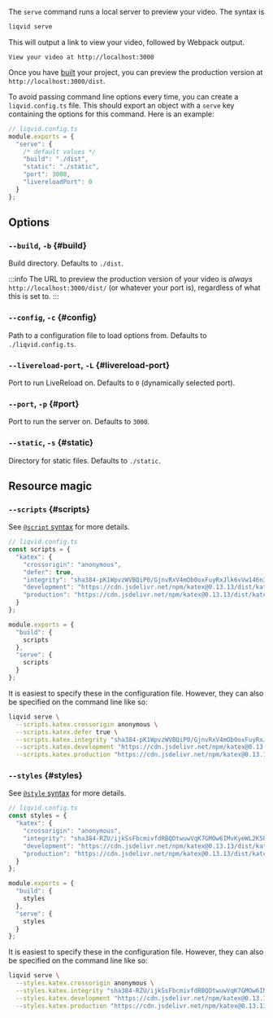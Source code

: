 The `serve` command runs a local server to preview your video. The syntax is
```bash
liqvid serve
```

This will output a link to view your video, followed by Webpack output.
```
View your video at http://localhost:3000
```

Once you have [built](./build.md) your project, you can preview the production version at `http://localhost:3000/dist`.

To avoid passing command line options every time, you can create a `liqvid.config.ts` file. This should export an object with a `serve` key containing the options for this command. Here is an example:

```ts
// liqvid.config.ts
module.exports = {
  "serve": {
    /* default values */
    "build": "./dist",
    "static": "./static",
    "port": 3000,
    "livereloadPort": 0
  }
};
```

## Options

### `--build`, `-b` {#build}

Build directory. Defaults to `./dist`.

:::info
The URL to preview the production version of your video is *always* `http://localhost:3000/dist/` (or whatever your port is), regardless of what this is set to.
:::

### `--config`, `-c` {#config}

Path to a configuration file to load options from. Defaults to `./liqvid.config.ts`.

### `--livereload-port`, `-L` {#livereload-port}

Port to run LiveReload on. Defaults to `0` (dynamically selected port).

### `--port`, `-p` {#port}

Port to run the server on. Defaults to `3000`.

### `--static`, `-s` {#static}

Directory for static files. Defaults to `./static`.

## Resource magic

### `--scripts` {#scripts}

See [`@script` syntax](macros.md#script) for more details.

```ts
// liqvid.config.ts
const scripts = {
  "katex": {
    "crossorigin": "anonymous",
    "defer": true,
    "integrity": "sha384-pK1WpvzWVBQiP0/GjnvRxV4mOb0oxFuyRxJlk6vVw146n3egcN5C925NCP7a7BY8",
    "development": "https://cdn.jsdelivr.net/npm/katex@0.13.13/dist/katex.js", 
    "production": "https://cdn.jsdelivr.net/npm/katex@0.13.13/dist/katex.min.js"
  }
};

module.exports = {
  "build": {
    scripts
  },
  "serve": {
    scripts
  }
};
```

It is easiest to specify these in the configuration file. However, they can also be specified on the command line like so:

```bash
liqvid serve \
  --scripts.katex.crossorigin anonymous \
  --scripts.katex.defer true \
  --scripts.katex.integrity "sha384-pK1WpvzWVBQiP0/GjnvRxV4mOb0oxFuyRxJlk6vVw146n3egcN5C925NCP7a7BY8" \
  --scripts.katex.development "https://cdn.jsdelivr.net/npm/katex@0.13.13/dist/katex.js" \
  --scripts.katex.production "https://cdn.jsdelivr.net/npm/katex@0.13.13/dist/katex.min.js"
```

### `--styles` {#styles}

See [`@style` syntax](macros.md#style) for more details.

```ts
// liqvid.config.ts
const styles = {
  "katex": {
    "crossorigin": "anonymous",
    "integrity": "sha384-RZU/ijkSsFbcmivfdRBQDtwuwVqK7GMOw6IMvKyeWL2K5UAlyp6WonmB8m7Jd0Hn",
    "development": "https://cdn.jsdelivr.net/npm/katex@0.13.13/dist/katex.css",
    "production": "https://cdn.jsdelivr.net/npm/katex@0.13.13/dist/katex.min.css"
  }
};

module.exports = {
  "build": {
    styles
  },
  "serve": {
    styles
  }
};
```

It is easiest to specify these in the configuration file. However, they can also be specified on the command line like so:

```bash
liqvid serve \
  --styles.katex.crossorigin anonymous \
  --styles.katex.integrity "sha384-RZU/ijkSsFbcmivfdRBQDtwuwVqK7GMOw6IMvKyeWL2K5UAlyp6WonmB8m7Jd0Hn" \
  --styles.katex.development "https://cdn.jsdelivr.net/npm/katex@0.13.13/dist/katex.css" \
  --styles.katex.production "https://cdn.jsdelivr.net/npm/katex@0.13.13/dist/katex.min.css"
```
